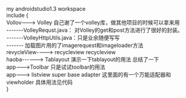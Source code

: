 my androidstudio1.3 workspace  <br>
include {<br>
	Vollov---> Volley  自己谢了一个volley库，做其他项目的时候可以拿来用<br>
				-------VolleyRequst.java： 对Volley的get和post方法进行了很好的封装。<br>
				-------VolleyHttpUtils.java：只是业余随便写写<br>
				------- 加载图片用的了imagerequest和imageloader方法<br>
	revycleView----> recycleview   recycleview<br>
	haoba------> Tablayout 演示一下tablayout的用法  总结了一下<br>
	app--->Toolbar  只是试试toolbar的用法<br>
	app---> listview super base adapter  这里面的有一个万能适配器和viewholder  具体用法见代码<br>
}<br>
